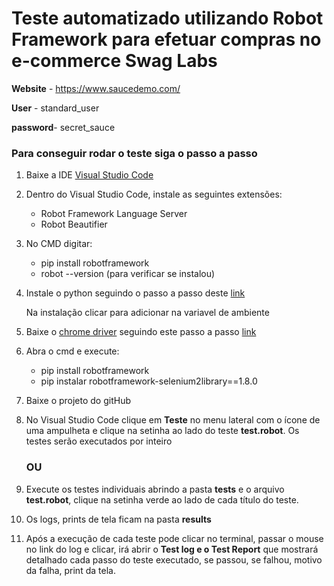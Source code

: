 # Teste automatizado utilizando Robot Framework para efetuar compras no e-commerce Swag Labs

**Website** -   https://www.saucedemo.com/

**User** -      standard_user

**password**-   secret_sauce

### Para conseguir rodar o teste siga o passo a passo
1. Baixe a IDE [Visual Studio Code](https://code.visualstudio.com/download)
    
2. Dentro do Visual Studio Code, instale as seguintes extensões:
     - Robot Framework Language Server
     - Robot Beautifier
     
3. No CMD digitar:
    -  pip install robotframework
    - robot --version (para verificar se instalou)
    
4. Instale o python seguindo o passo a passo deste [link](https://dicasdepython.com.br/como-instalar-o-python-no-windows-10/#:~:text=No%20prompt%20de%20comando%20digite,j%C3%A1%20pode%20executar%20comandos%20python.)

    Na instalação clicar para adicionar na variavel de ambiente
    
5. Baixe o [chrome driver](https://chromedriver.chromium.org/downloads) seguindo este passo a passo [link](https://www.youtube.com/watch?v=Ot10qzrb13c)
    
6. Abra o cmd e execute:
    - pip install robotframework
    - pip instalar robotframework-selenium2library==1.8.0
    
7. Baixe o projeto do gitHub
    
8. No Visual Studio Code clique em **Teste** no menu lateral com o ícone de uma ampulheta e clique na setinha ao lado do teste **test.robot**. Os testes serão executados por inteiro 
    
    ### **OU**
    
9. Execute os testes individuais abrindo a pasta **tests** e o arquivo **test.robot**, clique na setinha verde ao lado de cada título do teste.
    
10. Os logs, prints de tela ficam na pasta **results**
    
11. Após a execução de cada teste pode clicar no terminal, passar o mouse no link do log e clicar, irá abrir o **Test log e o Test Report** que mostrará detalhado cada passo do teste executado, se passou, se falhou, motivo da falha, print da tela.
